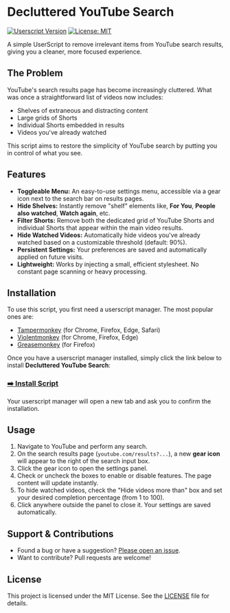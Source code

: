 # Decluttered YouTube Search

[![Userscript Version](https://img.shields.io/badge/version-0.1.0-blue)](https://raw.githubusercontent.com/dv-001/userscripts/YouTube/decluttered-ytsearch/decluttered-ytsearch.user.js)
[![License: MIT](https://img.shields.io/badge/License-MIT-yellow.svg)](https://opensource.org/licenses/MIT)

A simple UserScript to remove irrelevant items from YouTube search results, giving you a cleaner, more focused experience.

## The Problem

YouTube's search results page has become increasingly cluttered. What was once a straightforward list of videos now includes:
-   Shelves of extraneous and distracting content
-   Large grids of Shorts
-   Individual Shorts embedded in results
-   Videos you've already watched

This script aims to restore the simplicity of YouTube search by putting you in control of what you see.

## Features

-   **Toggleable Menu:** An easy-to-use settings menu, accessible via a gear icon next to the search bar on results pages.
-   **Hide Shelves:** Instantly remove "shelf" elements like, **For You**, **People also watched**, **Watch again**, etc.
-   **Filter Shorts:** Remove both the dedicated grid of YouTube Shorts and individual Shorts that appear within the main video results.
-   **Hide Watched Videos:** Automatically hide videos you've already watched based on a customizable threshold (default: 90%).
-   **Persistent Settings:** Your preferences are saved and automatically applied on future visits.
-   **Lightweight:** Works by injecting a small, efficient stylesheet. No constant page scanning or heavy processing.

## Installation

To use this script, you first need a userscript manager. The most popular ones are:

-   [Tampermonkey](https://www.tampermonkey.net/) (for Chrome, Firefox, Edge, Safari)
-   [Violentmonkey](https://violentmonkey.github.io/) (for Chrome, Firefox, Edge)
-   [Greasemonkey](https://www.greasespot.net/) (for Firefox)

Once you have a userscript manager installed, simply click the link below to install **Decluttered YouTube Search**:

### [➡️ Install Script](https://raw.githubusercontent.com/dv-001/userscripts/master/YouTube/decluttered-ytsearch/decluttered-ytsearch.user.js)

Your userscript manager will open a new tab and ask you to confirm the installation.

## Usage

1.  Navigate to YouTube and perform any search.
2.  On the search results page (`youtube.com/results?...`), a new **gear icon** will appear to the right of the search input box.
3.  Click the gear icon to open the settings panel.
4.  Check or uncheck the boxes to enable or disable features. The page content will update instantly.
5.  To hide watched videos, check the "Hide videos more than" box and set your desired completion percentage (from 1 to 100).
6.  Click anywhere outside the panel to close it. Your settings are saved automatically.

## Support & Contributions

-   Found a bug or have a suggestion? [Please open an issue](https://github.com/dv-001/userscripts/issues).
-   Want to contribute? Pull requests are welcome!

## License

This project is licensed under the MIT License. See the [LICENSE](LICENSE) file for details.